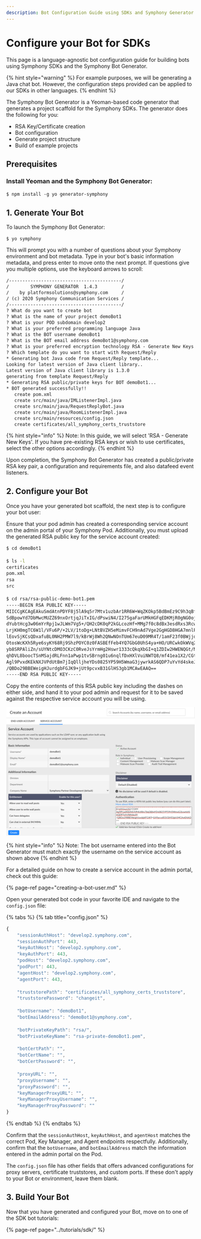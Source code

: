 ```yaml
---
description: Bot Configuration Guide using SDKs and Symphony Generator
---
```


# Configure your Bot for SDKs

This page is a language-agnostic bot configuration guide for building bots using Symphony SDKs and the Symphony Bot Generator.

{% hint style="warning" %}
For example purposes, we will be generating a Java chat bot. However, the configuration steps provided can be applied to our SDKs in other languages.
{% endhint %}

The Symphony Bot Generator is a Yeoman-based code generator that generates a project scaffold for the Symphony SDKs. The generator does the following for you:

* RSA Key/Certificate creation
* Bot configuration
* Generate project structure
* Build of example projects

## Prerequisites

### Install Yeoman and the Symphony Bot Generator:

```text
$ npm install -g yo generator-symphony
```

## 1.  Generate Your Bot

To launch the Symphony Bot Generator:

```text
$ yo symphony
```

This will prompt you with a number of questions about your Symphony environment and bot metadata. Type in your bot's basic information metadata, and press enter to move onto the next prompt. If questions give you multiple options, use the keyboard arrows to scroll:

```text
/------------------------------------------/
/        SYMPHONY GENERATOR  1.4.3         /
/    by platformsolutions@symphony.com     /
/ (c) 2020 Symphony Communication Services /
/------------------------------------------/
? What do you want to create bot
? What is the name of your project demoBot1
? What is your POD subdomain develop2
? What is your preferred programming language Java
? What is the BOT username demoBot1
? What is the BOT email address demoBot1@symphony.com
? What is your preferred encryption technology RSA - Generate New Keys
? Which template do you want to start with Request/Reply
* Generating bot Java code from Request/Reply template...
Looking for latest version of Java client library..
Latest version of Java client library is 1.3.0
generating from template Request/Reply
* Generating RSA public/private keys for BOT demoBot1...
* BOT generated successfully!!
   create pom.xml
   create src/main/java/IMListenerImpl.java
   create src/main/java/RequestReplyBot.java
   create src/main/java/RoomListenerImpl.java
   create src/main/resources/config.json
   create certificates/all_symphony_certs_truststore
```

{% hint style="info" %}
Note: In this guide, we will select 'RSA - Generate New Keys'. If you have pre-existing RSA keys or wish to use certificates, select the other options accordingly.
{% endhint %}

Upon completion, the Symphony Bot Generator has created a public/private RSA key pair, a configuration and requirements file, and also datafeed event listeners.

## 2. Configure your Bot

Once you have your generated bot scaffold, the next step is to configure your bot user:

Ensure that your pod admin has created a corresponding service account on the admin portal of your Symphony Pod. Additionally, you must upload the generated RSA public key for the service account created:

```bash
$ cd demoBot1

$ ls -l
certificates
pom.xml
rsa
src

$ cd rsa/rsa-public-demo-bot1.pem
-----BEGIN RSA PUBLIC KEY-----
MIICCgKCAgEAkuSmdAtnPDYF8j5lA9q5r7Mtv1uzbAr1RR6W+WqZKOkp5BdBmEz9C9h3qBfp
SdBpowYd7DbMwcMUZZ69nxOrtjqJiTxIG/dPswiN4/I275gaFarUMkHGFqEDKMjR0gNG0oj8
dYubtHcg3w06mYrRpj1wJLWm7Vg5+/QH2cDK0qP2kGLcozHf+MMg7f0c8dBx3esdRxs3Rcwf
LrjKH0mgTC6W1l/VFu6P/+2LV/1toDg+LNtBVZH5eMimvFCH9nAd7Vge2GgHGD8HGA7mnlPk
lEovSjKCsQDxafuBL0NH2PMW7l9/kBrWj8Wh2QNwNOnTUm67euD09MR4T/1amF23f0BWjjoW
OtosWcKXh5Rye6syKY68Rj9ShzPOYC0z0FASBEfFeb4YQ7GbG0UhS4ya+HO/URCwkOkWVq2r
yb8SRPAliZn/sUYNtcDMO3CKzC0RveJsYrmHg2Hswr1333cQkqXbGI+q1ZDIw2HWENQGt/NT
qhDVL8boocTSnMSajdRLFnn1aPwp1tvSBrng01u6nqlfDxHXlVuiNWTQ8/mf41ea1X2/CGtM
Agl9PvxdKEkNXJVPdUtBm7jIqQlljheYDs0825YP59H5WmaG3jywrkAS6QDP7uYvYd4skeJH
/QBDo29BBEWeigHJurdgbFGJK9+jUt9pcvxB31GlHS3gb1MCAwEAAQ==
-----END RSA PUBLIC KEY-----
```

Copy the entire contents of this RSA public key including the dashes on either side, and hand it to your pod admin and request for it to be saved against the respective service account you will be using.

![](../../.gitbook/assets/screen-shot-2020-07-13-at-9.57.25-pm.png)

{% hint style="info" %}
Note: The bot username entered into the Bot Generator must match exactly the username on the service account as shown above
{% endhint %}

For a detailed guide on how to create a service account in the admin portal, check out this guide:

{% page-ref page="creating-a-bot-user.md" %}

Open your generated bot code in your favorite IDE and navigate to the `config.json` file:

{% tabs %}
{% tab title="config.json" %}
```javascript
{
    "sessionAuthHost": "develop2.symphony.com",
    "sessionAuthPort": 443,
    "keyAuthHost": "develop2.symphony.com",
    "keyAuthPort": 443,
    "podHost": "develop2.symphony.com",
    "podPort": 443,
    "agentHost": "develop2.symphony.com",
    "agentPort": 443,

    "truststorePath": "certificates/all_symphony_certs_truststore",
    "truststorePassword": "changeit",

    "botUsername": "demoBot1",
    "botEmailAddress": "demoBot1@symphony.com",

    "botPrivateKeyPath": "rsa/",
    "botPrivateKeyName": "rsa-private-demoBot1.pem",

    "botCertPath": "",
    "botCertName": "",
    "botCertPassword": "",

    "proxyURL": "",
    "proxyUsername": "",
    "proxyPassword": "",
    "keyManagerProxyURL": "",
    "keyManagerProxyUsername": "",
    "keyManagerProxyPassword": ""
}
```
{% endtab %}
{% endtabs %}

Confirm that the `sessionAuthHost`, `keyAuthHost`, and `agentHost` matches the correct Pod, Key Manager, and Agent endpoints respectfully. Additionally, confirm that the `botUsername`, and `botEmailAddress` match the information entered in the admin portal on the Pod.

The `config.json` file has other fields that offers advanced configurations for proxy servers, certificate truststores, and custom ports. If these don't apply to your Bot or environment, leave them blank.

## 3.  Build Your Bot

Now that you have generated and configured your Bot, move on to one of the SDK bot tutorials:

{% page-ref page="../tutorials/sdk/" %}

